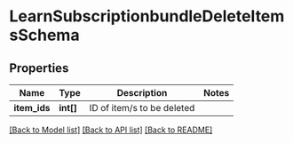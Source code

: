 # LearnSubscriptionbundleDeleteItemsSchema

## Properties
Name | Type | Description | Notes
------------ | ------------- | ------------- | -------------
**item_ids** | **int[]** | ID of item/s to be deleted | 

[[Back to Model list]](../README.md#documentation-for-models) [[Back to API list]](../README.md#documentation-for-api-endpoints) [[Back to README]](../README.md)


